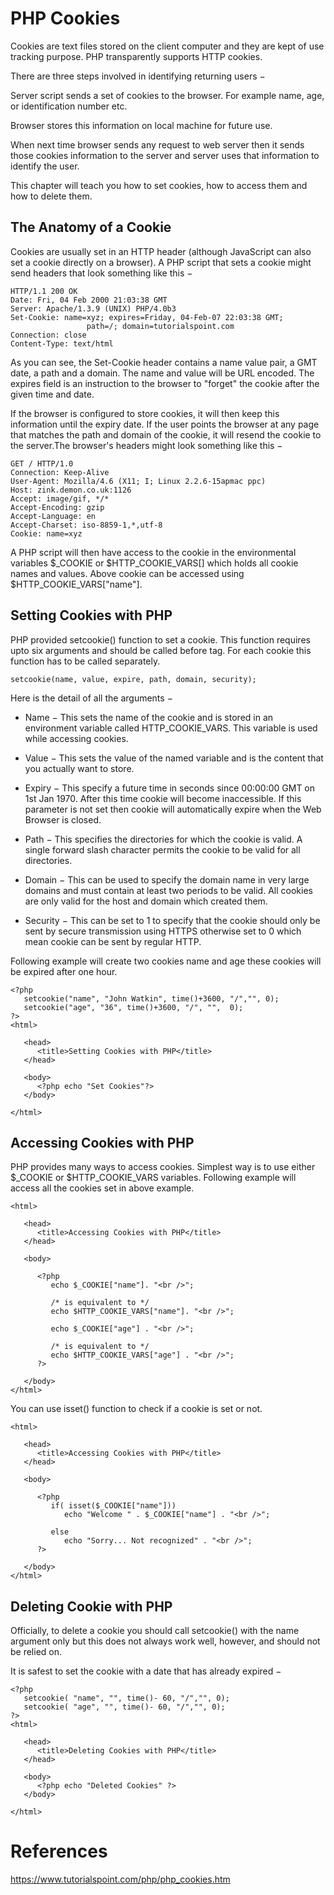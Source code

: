 # PHP Cookies

Cookies are text files stored on the client computer and they are kept of use tracking purpose. PHP transparently supports HTTP cookies.

There are three steps involved in identifying returning users −

Server script sends a set of cookies to the browser. For example name, age, or identification number etc.

Browser stores this information on local machine for future use.

When next time browser sends any request to web server then it sends those cookies information to the server and server uses that information to identify the user.

This chapter will teach you how to set cookies, how to access them and how to delete them.

## The Anatomy of a Cookie
Cookies are usually set in an HTTP header (although JavaScript can also set a cookie directly on a browser). A PHP script that sets a cookie might send headers that look something like this −
```
HTTP/1.1 200 OK
Date: Fri, 04 Feb 2000 21:03:38 GMT
Server: Apache/1.3.9 (UNIX) PHP/4.0b3
Set-Cookie: name=xyz; expires=Friday, 04-Feb-07 22:03:38 GMT;
                 path=/; domain=tutorialspoint.com
Connection: close
Content-Type: text/html
```
As you can see, the Set-Cookie header contains a name value pair, a GMT date, a path and a domain. The name and value will be URL encoded. The expires field is an instruction to the browser to "forget" the cookie after the given time and date.

If the browser is configured to store cookies, it will then keep this information until the expiry date. If the user points the browser at any page that matches the path and domain of the cookie, it will resend the cookie to the server.The browser's headers might look something like this −
```
GET / HTTP/1.0
Connection: Keep-Alive
User-Agent: Mozilla/4.6 (X11; I; Linux 2.2.6-15apmac ppc)
Host: zink.demon.co.uk:1126
Accept: image/gif, */*
Accept-Encoding: gzip
Accept-Language: en
Accept-Charset: iso-8859-1,*,utf-8
Cookie: name=xyz
```
A PHP script will then have access to the cookie in the environmental variables $_COOKIE or $HTTP_COOKIE_VARS[] which holds all cookie names and values. Above cookie can be accessed using $HTTP_COOKIE_VARS["name"].

## Setting Cookies with PHP
PHP provided setcookie() function to set a cookie. This function requires upto six arguments and should be called before <html> tag. For each cookie this function has to be called separately.
```
setcookie(name, value, expire, path, domain, security);
```
Here is the detail of all the arguments −

- Name − This sets the name of the cookie and is stored in an environment variable called HTTP_COOKIE_VARS. This variable is used while accessing cookies.

- Value − This sets the value of the named variable and is the content that you actually want to store.

- Expiry − This specify a future time in seconds since 00:00:00 GMT on 1st Jan 1970. After this time cookie will become inaccessible. If this parameter is not set then cookie will automatically expire when the Web Browser is closed.

- Path − This specifies the directories for which the cookie is valid. A single forward slash character permits the cookie to be valid for all directories.

- Domain − This can be used to specify the domain name in very large domains and must contain at least two periods to be valid. All cookies are only valid for the host and domain which created them.

- Security − This can be set to 1 to specify that the cookie should only be sent by secure transmission using HTTPS otherwise set to 0 which mean cookie can be sent by regular HTTP.

Following example will create two cookies name and age these cookies will be expired after one hour.
```
<?php
   setcookie("name", "John Watkin", time()+3600, "/","", 0);
   setcookie("age", "36", time()+3600, "/", "",  0);
?>
<html>

   <head>
      <title>Setting Cookies with PHP</title>
   </head>

   <body>
      <?php echo "Set Cookies"?>
   </body>

</html>
```

## Accessing Cookies with PHP
PHP provides many ways to access cookies. Simplest way is to use either $_COOKIE or $HTTP_COOKIE_VARS variables. Following example will access all the cookies set in above example.
```
<html>

   <head>
      <title>Accessing Cookies with PHP</title>
   </head>

   <body>

      <?php
         echo $_COOKIE["name"]. "<br />";

         /* is equivalent to */
         echo $HTTP_COOKIE_VARS["name"]. "<br />";

         echo $_COOKIE["age"] . "<br />";

         /* is equivalent to */
         echo $HTTP_COOKIE_VARS["age"] . "<br />";
      ?>

   </body>
</html>
```
You can use isset() function to check if a cookie is set or not.
```
<html>

   <head>
      <title>Accessing Cookies with PHP</title>
   </head>

   <body>

      <?php
         if( isset($_COOKIE["name"]))
            echo "Welcome " . $_COOKIE["name"] . "<br />";

         else
            echo "Sorry... Not recognized" . "<br />";
      ?>

   </body>
</html>
```

## Deleting Cookie with PHP
Officially, to delete a cookie you should call setcookie() with the name argument only but this does not always work well, however, and should not be relied on.

It is safest to set the cookie with a date that has already expired −
```
<?php
   setcookie( "name", "", time()- 60, "/","", 0);
   setcookie( "age", "", time()- 60, "/","", 0);
?>
<html>

   <head>
      <title>Deleting Cookies with PHP</title>
   </head>

   <body>
      <?php echo "Deleted Cookies" ?>
   </body>

</html>
```

# References
https://www.tutorialspoint.com/php/php_cookies.htm
